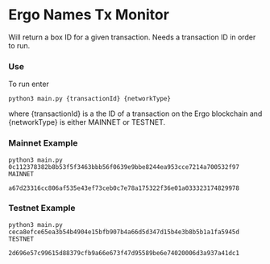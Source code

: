# Ergo Names Tx Monitor

Will return a box ID for a given transaction. Needs a transaction ID in order to run.

### Use

To run enter

```
python3 main.py {transactionId} {networkType}
```

where {transactionId} is a the ID of a transaction on the Ergo blockchain and {networkType} is either MAINNET or TESTNET.

### Mainnet Example

```shell
python3 main.py 0c112378382b8b53f5f3463bbb56f0639e9bbe8244ea953cce7214a700532f97 MAINNET
```

```shell
a67d23316cc806af535e43ef73ceb0c7e78a175322f36e01a033323174829978
```

### Testnet Example

```shell Testnet
python3 main.py ceca8efce65ea3b54b4904e15bfb907b4a66d5d347d15b4e3b8b5b1a1fa5945d TESTNET
```

```shell Testnet
2d696e57c99615d88379cfb9a66e673f47d95589be6e74020006d3a937a41dc1
```